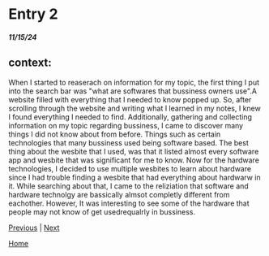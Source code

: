 # Entry 2 
##### 11/15/24

## context: 
<p> When I started to reaserach on information for my topic, the first thing I put into the search bar was "what are softwares that bussiness owners use".A website filled with everything that I needed to know popped up. So, after scrolling through the website and writing what I learned in my notes, I knew I found everything I needed to find. Additionally, gathering and collecting information on my topic regarding bussiness, I came to discover many things I did not know about from before. Things such as certain technologies that many bussiness used being software based. The best thing about the wesbite that I used, was that it listed almost every software app and wesbite that was significant for me to know. Now for the hardware technologies, I decided to use multiple wesbites to learn about hardware since I had trouble finding a wesbite that had everything about hardwarw in it. While searching about that, I came to the reliziation that software and hardware technolgy are bassically almsot completly different from eachother. However, It was interesting to see some of the hardware that people may not know of get usedrequalrly in bussiness.  </p>

[Previous](entry01.md) | [Next](entry03.md)

[Home](../README.md)
